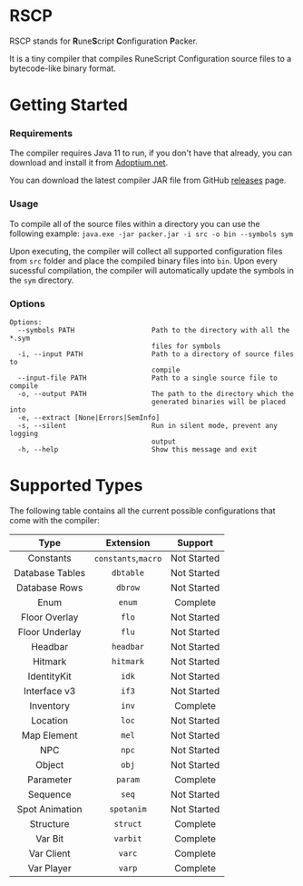# RSCP
RSCP stands for **R**une**S**cript **C**onfiguration **P**acker.

It is a tiny compiler that compiles RuneScript Configuration source files to a bytecode-like binary format.

# Getting Started
### Requirements
The compiler requires Java 11  to run, if you don't have that already, you can download and install it from [Adoptium.net](https://adoptium.net/temurin/releases?version=11).

You can download the latest compiler JAR file from GitHub [releases](https://github.com/waliedyassen/rscp/releases/latest)
 page.

### Usage
To compile all of the source files within a directory you can use the following example: `java.exe -jar packer.jar -i src -o bin --symbols sym`

Upon executing, the compiler will collect all supported configuration files from `src` folder and place the compiled binary files into `bin`. Upon every sucessful compilation, the compiler will automatically update the symbols in the `sym` directory.

### Options
```
Options:
  --symbols PATH                   Path to the directory with all the *.sym
                                   files for symbols
  -i, --input PATH                 Path to a directory of source files to
                                   compile
  --input-file PATH                Path to a single source file to compile
  -o, --output PATH                The path to the directory which the
                                   generated binaries will be placed into
  -e, --extract [None|Errors|SemInfo]
  -s, --silent                     Run in silent mode, prevent any logging
                                   output
  -h, --help                       Show this message and exit
  ```
# Supported Types
The following table contains all the current possible configurations that come with the compiler:

| Type | Extension | Support |
| :--: | :--: | :--: |
| Constants | `constants`,`macro` | Not Started |
| Database Tables | `dbtable` | Not Started |
| Database Rows | `dbrow` | Not Started |
| Enum | `enum` | Complete |
| Floor Overlay | `flo` | Not Started |
| Floor Underlay | `flu` | Not Started |
| Headbar | `headbar` | Not Started |
| Hitmark | `hitmark` | Not Started |
| IdentityKit | `idk` | Not Started |
| Interface v3 | `if3` | Not Started |
| Inventory | `inv` | Complete |
| Location | `loc` | Not Started |
| Map Element | `mel` | Not Started |
| NPC | `npc` | Not Started |
| Object | `obj` | Not Started |
| Parameter | `param` | Complete |
| Sequence | `seq` | Not Started |
| Spot Animation | `spotanim` | Not Started |
| Structure | `struct` | Complete |
| Var Bit | `varbit` | Complete |
| Var Client | `varc` | Complete |
| Var Player | `varp` | Complete |